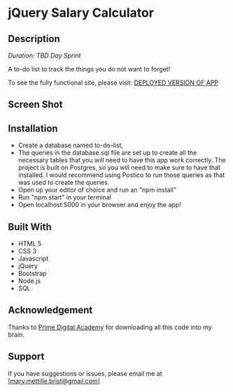 # jQuery Salary Calculator

## Description

_Duration: TBD Day Sprint_

A to-do list to track the things you do not want to forget!

To see the fully functional site, please visit: [DEPLOYED VERSION OF APP](TBD)

## Screen Shot


## Installation
- Create a database named to-do-list,
- The queries in the database.sql file are set up to create all the necessary tables that you will need to have this app work correctly. The project is built on Postgres, so you will need to make sure to have that installed. I would recommend using Postico to run those queries as that was used to create the queries.
- Open up your editor of choice and run an "npm install"
- Run "npm start" in your terminal
- Open localhost:5000 in your browser and enjoy the app!

## Built With

- HTML 5
- CSS 3
- Javascript
- jQuery
- Bootstrap
- Node.js
- SQL


## Acknowledgement
Thanks to [Prime Digital Academy](www.primeacademy.io) for downloading all this code into my brain.

## Support
If you have suggestions or issues, please email me at [mary.mettille.brist@gmail.com]
